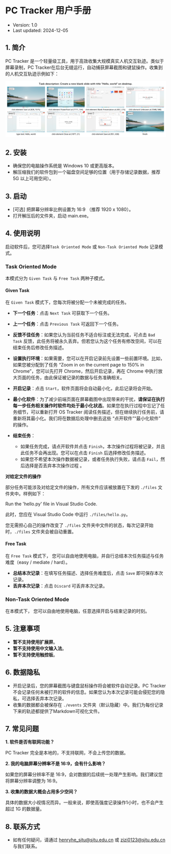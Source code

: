 # PC Tracker 用户手册

- Version: 1.0
- Last updated: 2024-12-05

## 1. 简介

PC Tracker 是一个轻量级工具，用于高效收集大规模真实人机交互轨迹。类似于屏幕录制，PC Tracker在后台无缝运行，自动捕获屏幕截图和键鼠操作。收集到的人机交互轨迹示例如下：

![raw_trajectory_example](../assets/raw_trajectory_example.png)

## 2. 安装

- 确保您的电脑操作系统是 Windows 10 或更高版本。
- 解压缩我们的软件包到一个磁盘空间足够的位置（用于存储记录数据，推荐 5G 以上可用空间）。

## 3. 启动

- [可选] 把屏幕分辨率比例设置为 16:9 （推荐 1920 x 1080）。
- 打开解压后的文件夹，启动 main.exe。

## 4. 使用说明

启动软件后，您可选择`Task Oriented Mode` 或 `Non-Task Oriented Mode` 记录模式。

### Task Oriented Mode

本模式分为 `Given Task` 与 `Free Task` 两种子模式。

#### Given Task

在 `Given Task` 模式下，您每次将被分配一个未被完成的任务。

- **下一个任务**：点击 `Next Task` 可获取下一个任务。
- **上一个任务**：点击 `Previous Task` 可返回下一个任务。
- **反馈不佳任务**：如果您认为当前任务不适合标注或无法完成，可点击 `Bad Task` 反馈，此任务将被永久丢弃。但若您认为这个任务有修改空间，可以在结束任务后修改任务描述。

- **设置执行环境**：如果需要，您可以在开启记录前先设置一些前置环境。比如，如果您被分配到了任务 “Zoom in on the current page
  to 150% in Chrome”，您可以先打开 Chrome，然后开启记录，再在 Chrome 中执行放大页面的任务，由此保证被记录的数据与任务准确相关。
- **开启记录**：点击 `Start`，软件页面将会自动最小化，此后记录将会开始。
- **最小化软件**：为了减少前端页面在屏幕截图中出现带来的干扰，**请保证在执行每一步任务相关操作时软件均处于最小化状态**。如果您在执行过程中忘记了任务细节，可以重新打开 OS Tracker 阅读任务描述，但在继续执行任务前，请重新将其最小化。我们将在数据后处理中删去这些 “点开软件”“最小化软件” 的操作。
- **结束任务**：
  - 如果任务完成，请点开软件并点击 `Finish`，本次操作过程将被记录，并且此任务不会再出现。您可以在点击 `Finish` 后选择修改任务描述。
  - 如果您不希望本次操作数据被记录，或者任务执行失败，请点击 `Fail`，然后选择是否丢弃本次操作过程 。

**对给定文件的操作**

部分任务可能涉及对给定文件的操作，所有文件应该被放置在下发的 `./files` 文件夹中。样例如下：

Run the 'hello.py' file in Visual Studio Code.

此时，您应在 Visual Studio Code 中运行 `./files/hello.py`。

您无需担心自己的操作改变了 `./files` 文件夹中文件的状态，每次记录开始时，`./files` 文件夹会被自动重置。

#### Free Task

在 `Free Task` 模式下， 您可以自由地使用电脑，并自行总结本次任务描述与任务难度（easy / mediate / hard）。

- **总结本次记录**：在填写任务描述、选择任务难度后，点击 `Save` 即可保存本次记录。
- **丢弃本次记录**：点击 `Discard` 可丢弃本次记录。


### Non-Task Oriented Mode

在本模式下， 您可以自由地使用电脑，任意选择开启与结束记录的时刻。


## 5. 注意事项

- **暂不支持使用扩展屏**。
- **暂不支持使用中文输入法**。
- **暂不支持使用触控板**。

## 6. 数据隐私

- 开启记录后，您的屏幕截图与键盘鼠标操作将会被软件自动记录。PC Tracker不会记录任何未被打开的软件的信息。如果您认为本次记录可能会侵犯您的隐私，可选择丢弃本次记录。
- 收集的数据都会被保存在 `./events` 文件夹（默认隐藏）中。我们为每份记录下来的轨迹都提供了Markdown可视化文件。

## 7. 常见问题

**1. 软件是否有联网功能？**

PC Tracker 完全是本地的，不支持联网，不会上传您的数据。

**2. 我的电脑屏幕分辨率不是 16:9，会有什么影响？**

如果您的屏幕分辨率不是 16:9，会对数据的后续统一处理产生影响。我们建议您将屏幕分辨率调整为 16:9。

**3. 收集的数据大概会占用多少空间？**

具体的数据大小视情况而异。一般来说，即使高强度记录操作1小时，也不会产生超过 1G 的数据量。

## 8. 联系方式

- 如有任何疑问，请通过 henryhe_sjtu@sjtu.edu.cn 或 zizi0123@sjtu.edu.cn 与我们联系。
